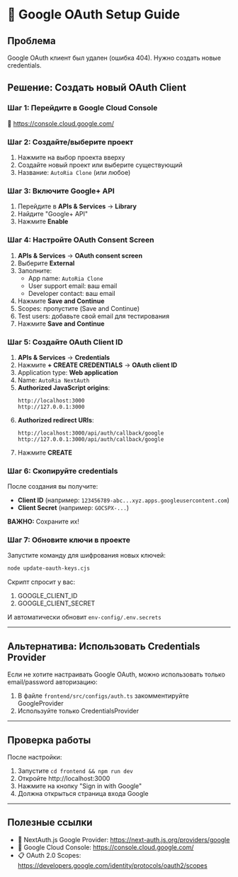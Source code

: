 # 🔐 Google OAuth Setup Guide

## Проблема
Google OAuth клиент был удален (ошибка 404). Нужно создать новые credentials.

## Решение: Создать новый OAuth Client

### Шаг 1: Перейдите в Google Cloud Console
🔗 https://console.cloud.google.com/

### Шаг 2: Создайте/выберите проект
1. Нажмите на выбор проекта вверху
2. Создайте новый проект или выберите существующий
3. Название: `AutoRia Clone` (или любое)

### Шаг 3: Включите Google+ API
1. Перейдите в **APIs & Services** → **Library**
2. Найдите "Google+ API"
3. Нажмите **Enable**

### Шаг 4: Настройте OAuth Consent Screen
1. **APIs & Services** → **OAuth consent screen**
2. Выберите **External**
3. Заполните:
   - App name: `AutoRia Clone`
   - User support email: ваш email
   - Developer contact: ваш email
4. Нажмите **Save and Continue**
5. Scopes: пропустите (Save and Continue)
6. Test users: добавьте свой email для тестирования
7. Нажмите **Save and Continue**

### Шаг 5: Создайте OAuth Client ID
1. **APIs & Services** → **Credentials**
2. Нажмите **+ CREATE CREDENTIALS** → **OAuth client ID**
3. Application type: **Web application**
4. Name: `AutoRia NextAuth`
5. **Authorized JavaScript origins**:
   ```
   http://localhost:3000
   http://127.0.0.1:3000
   ```
6. **Authorized redirect URIs**:
   ```
   http://localhost:3000/api/auth/callback/google
   http://127.0.0.1:3000/api/auth/callback/google
   ```
7. Нажмите **CREATE**

### Шаг 6: Скопируйте credentials
После создания вы получите:
- **Client ID** (например: `123456789-abc...xyz.apps.googleusercontent.com`)
- **Client Secret** (например: `GOCSPX-...`)

**ВАЖНО:** Сохраните их!

### Шаг 7: Обновите ключи в проекте

Запустите команду для шифрования новых ключей:

```bash
node update-oauth-keys.cjs
```

Скрипт спросит у вас:
1. GOOGLE_CLIENT_ID
2. GOOGLE_CLIENT_SECRET

И автоматически обновит `env-config/.env.secrets`

---

## Альтернатива: Использовать Credentials Provider

Если не хотите настраивать Google OAuth, можно использовать только email/password авторизацию:

1. В файле `frontend/src/configs/auth.ts` закомментируйте GoogleProvider
2. Используйте только CredentialsProvider

---

## Проверка работы

После настройки:
1. Запустите `cd frontend && npm run dev`
2. Откройте http://localhost:3000
3. Нажмите на кнопку "Sign in with Google"
4. Должна открыться страница входа Google

---

## Полезные ссылки

- 📖 NextAuth.js Google Provider: https://next-auth.js.org/providers/google
- 🔗 Google Cloud Console: https://console.cloud.google.com/
- 📋 OAuth 2.0 Scopes: https://developers.google.com/identity/protocols/oauth2/scopes

